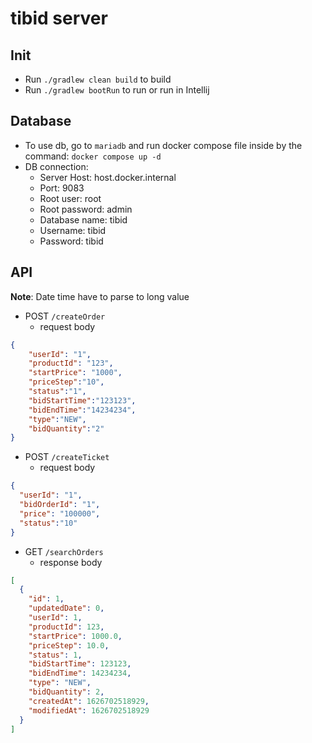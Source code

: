 # tibid server
## Init
- Run `./gradlew clean build` to build 
- Run `./gradlew bootRun` to run or run in Intellij

## Database
- To use db, go to `mariadb` and run docker compose file inside by the command: `docker compose up -d`
- DB connection:
  - Server Host: host.docker.internal
  - Port: 9083
  - Root user: root
  - Root password: admin
  - Database name: tibid
  - Username: tibid
  - Password: tibid

## API
**Note**: Date time have to parse to long value
- POST `/createOrder`
  - request body
````json
{
    "userId": "1",
    "productId": "123",
    "startPrice": "1000",
    "priceStep":"10",
    "status":"1",
    "bidStartTime":"123123",
    "bidEndTime":"14234234",
    "type":"NEW",
    "bidQuantity":"2"
}
````
- POST `/createTicket`
  - request body
````json
{
  "userId": "1",
  "bidOrderId": "1",
  "price": "100000",
  "status":"10"
}
````
- GET `/searchOrders`
  - response body
```json
[
  {
    "id": 1,
    "updatedDate": 0,
    "userId": 1,
    "productId": 123,
    "startPrice": 1000.0,
    "priceStep": 10.0,
    "status": 1,
    "bidStartTime": 123123,
    "bidEndTime": 14234234,
    "type": "NEW",
    "bidQuantity": 2,
    "createdAt": 1626702518929,
    "modifiedAt": 1626702518929
  }
]
```